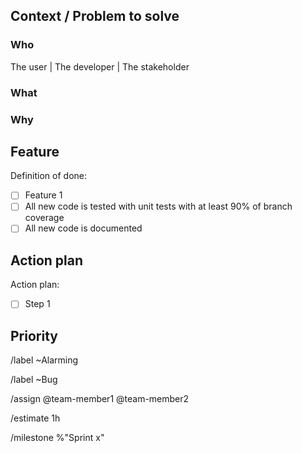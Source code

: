 ## Context / Problem to solve

### Who
<!-- Set the chosen option by making it bold -->
The user | The developer | The stakeholder
<!-- Explain why you choose this -->


### What
<!-- State what the issue is. -->


### Why
<!-- State why the issue is needed. -->


## Feature
<!-- Provide possible suggestions on solutions. If multiple solutions are possible consider listing them all -->


<!-- list definition of done -->
Definition of done:
- [ ] Feature 1
- [ ] All new code is tested with unit tests with at least 90% of branch coverage
- [ ] All new code is documented

## Action plan

<!-- Suggest next steps -->
Action plan:
- [ ] Step 1

## Priority
<!-- PRIORITY GUIDELINES
LOWEST = trivial problem with little to no impact on progress (e.g. refactor to consistent naming convention)
LOW = minor problem with easy workaround (e.g. updating wiki)
MEDIUM = can potentially block progress, other issues might depend on it (e.g. add zooming functionality)
HIGH = serious problem that will block progress if not done early (e.g. creating an api point)
HIGHEST = problem blocks progress, can't continue without it (e.g. serious bug fix)
-->
<!-- Set the priority -->
<!-- [Highest, Critical, Alarming, Low, Lowest] -->
/label ~Alarming

<!-- Explain why you choose this priority -->


<!---
LINES BELOW WILL SET GITLAB ISSUE PROPERTIES
--->
/label ~Bug
<!-- Assign the team members working on the feature -->
/assign @team-member1 @team-member2
<!-- Estimate the amount of hours needed to complete the feature -->
/estimate 1h
<!-- Set the correct milestone -->
/milestone %"Sprint x"
